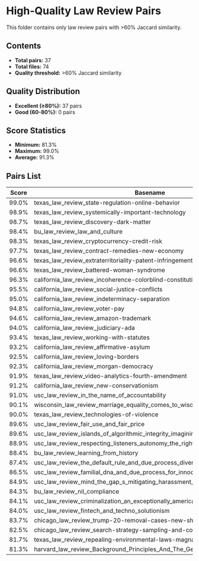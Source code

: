 # High-Quality Law Review Pairs

This folder contains only law review pairs with >60% Jaccard similarity.

## Contents

- **Total pairs:** 37
- **Total files:** 74
- **Quality threshold:** >60% Jaccard similarity

## Quality Distribution

- **Excellent (≥80%):** 37 pairs
- **Good (60-80%):** 0 pairs

## Score Statistics

- **Minimum:** 81.3%
- **Maximum:** 99.0%
- **Average:** 91.3%

## Pairs List

| Score | Basename |
|-------|----------|
| 99.0% | texas_law_review_state-regulation-online-behavior |
| 98.9% | texas_law_review_systemically-important-technology |
| 98.7% | texas_law_review_discovery-dark-matter |
| 98.4% | bu_law_review_law_and_culture |
| 98.3% | texas_law_review_cryptocurrency-credit-risk |
| 97.7% | texas_law_review_contract-remedies-new-economy |
| 96.6% | texas_law_review_extraterritoriality-patent-infringement |
| 96.6% | texas_law_review_battered-woman-syndrome |
| 96.3% | california_law_review_incoherence-colorblind-constitution |
| 95.5% | california_law_review_social-justice-conflicts |
| 95.0% | california_law_review_indeterminacy-separation |
| 94.8% | california_law_review_voter-pay |
| 94.6% | california_law_review_amazon-trademark |
| 94.0% | california_law_review_judiciary-ada |
| 93.4% | texas_law_review_working-with-statutes |
| 93.2% | california_law_review_affirmative-asylum |
| 92.5% | california_law_review_loving-borders |
| 92.3% | california_law_review_morgan-democracy |
| 91.9% | texas_law_review_video-analytics-fourth-amendment |
| 91.2% | california_law_review_new-conservationism |
| 91.0% | usc_law_review_in_the_name_of_accountability |
| 90.1% | wisconsin_law_review_marriage_equality_comes_to_wisconsin |
| 90.0% | texas_law_review_technologies-of-violence |
| 89.6% | usc_law_review_fair_use_and_fair_price |
| 89.6% | usc_law_review_islands_of_algorithmic_integrity_imagining_a_democratic_digi |
| 88.9% | usc_law_review_respecting_listeners_autonomy_the_right_to_be_left_alone |
| 88.4% | bu_law_review_learning_from_history |
| 87.4% | usc_law_review_the_default_rule_and_due_process_diverging_interpretations_o |
| 86.5% | usc_law_review_familial_dna_and_due_process_for_innocents |
| 84.9% | usc_law_review_mind_the_gap_s_mitigating_harassment_in_a_post_metoo_workpla |
| 84.3% | bu_law_review_nil_compliance |
| 84.1% | usc_law_review_criminalization_an_exceptionally_american_response_to_homele |
| 84.0% | usc_law_review_fintech_and_techno_solutionism |
| 83.7% | chicago_law_review_trump-20-removal-cases-new-shadow-docket |
| 82.5% | chicago_law_review_search-strategy-sampling-and-competition-law |
| 81.7% | texas_law_review_repealing-environmental-laws-magna-carta |
| 81.3% | harvard_law_review_Background_Principles_And_The_General_Law_Of_Property |
